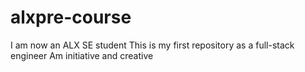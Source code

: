 # alxpre-course
I am now an  ALX SE student
This is my first repository as a full-stack engineer
Am initiative and creative
